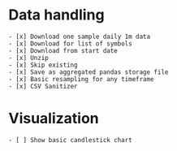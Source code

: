 # Data handling

	- [x] Download one sample daily 1m data
	- [x] Download for list of symbols
	- [x] Download from start date
	- [x] Unzip
	- [x] Skip existing
	- [x] Save as aggregated pandas storage file
	- [x] Basic resampling for any timeframe
	- [x] CSV Sanitizer
  
# Visualization

	- [ ] Show basic candlestick chart 